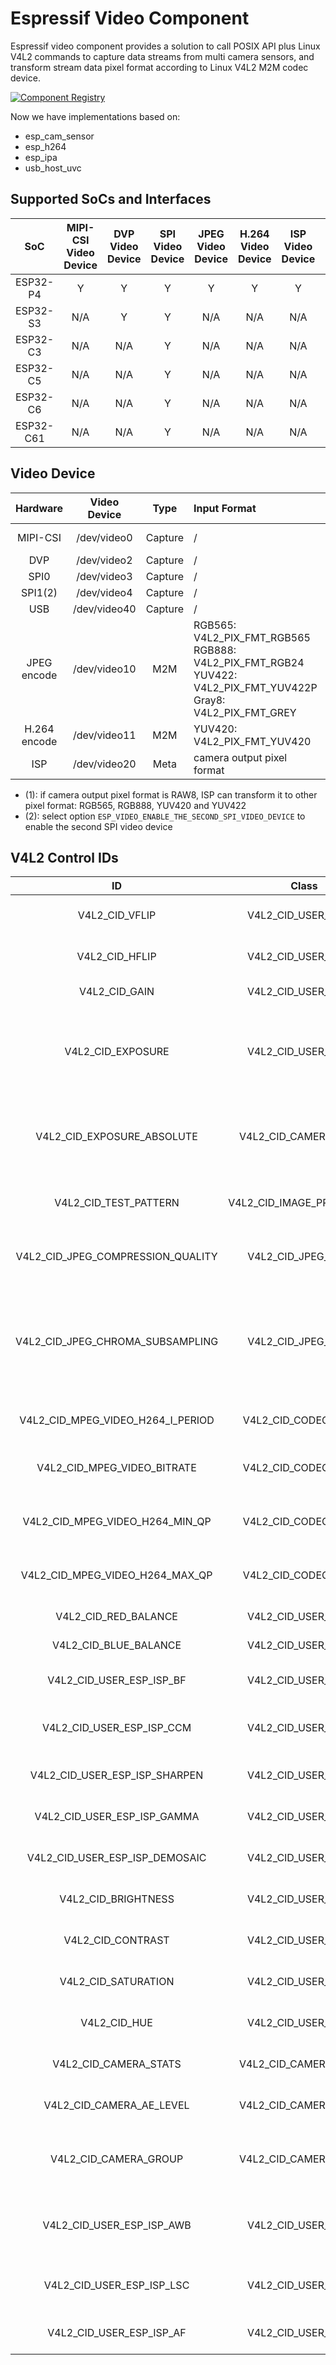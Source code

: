 # Espressif Video Component

Espressif video component provides a solution to call POSIX API plus Linux V4L2 commands to capture data streams from multi camera sensors, and transform stream data pixel format according to Linux V4L2 M2M codec device.

[![Component Registry](https://components.espressif.com/components/espressif/esp_video/badge.svg)](https://components.espressif.com/components/espressif/esp_video)

Now we have implementations based on:

- esp_cam_sensor
- esp_h264
- esp_ipa
- usb_host_uvc

## Supported SoCs and Interfaces

| SoC | MIPI-CSI Video Device | DVP Video Device | SPI Video Device | JPEG Video Device | H.264 Video Device | ISP Video Device | USB Video Device |
|:-:|:-:|:-:|:-:|:-:|:-:|:-:|:-:|
| ESP32-P4 | Y   | Y   | Y | Y | Y | Y | Y |
| ESP32-S3 | N/A | Y   | Y | N/A | N/A | N/A | Y |
| ESP32-C3 | N/A | N/A | Y | N/A | N/A | N/A | N/A |
| ESP32-C5 | N/A | N/A | Y | N/A | N/A | N/A | N/A |
| ESP32-C6 | N/A | N/A | Y | N/A | N/A | N/A | N/A |
| ESP32-C61 | N/A | N/A | Y | N/A | N/A | N/A | N/A |

## Video Device

| Hardware | Video Device | Type | Input Format | Output Format |
|:-:|:-:|:-:|:-|:-|
| MIPI-CSI | /dev/video0 | Capture | / | camera output pixel format or ISP output format(1) |
| DVP | /dev/video2 | Capture  | / | camera output pixel format |
| SPI0 | /dev/video3 | Capture  | / | camera output pixel format |
| SPI1(2) | /dev/video4 | Capture  | / | camera output pixel format |
| USB | /dev/video40 | Capture  | / | camera output pixel format |
| JPEG encode | /dev/video10 | M2M | RGB565: V4L2_PIX_FMT_RGB565<br> RGB888: V4L2_PIX_FMT_RGB24<br> YUV422: V4L2_PIX_FMT_YUV422P<br> Gray8: V4L2_PIX_FMT_GREY | JPEG: V4L2_PIX_FMT_JPEG |
| H.264 encode | /dev/video11 | M2M | YUV420: V4L2_PIX_FMT_YUV420 | H.264: V4L2_PIX_FMT_H264 |
| ISP | /dev/video20 | Meta | camera output pixel format  | Metadata: V4L2_META_FMT_ESP_ISP_STATS |

- (1): if camera output pixel format is RAW8, ISP can transform it to other pixel format: RGB565, RGB888, YUV420 and YUV422
- (2): select option `ESP_VIDEO_ENABLE_THE_SECOND_SPI_VIDEO_DEVICE` to enable the second SPI video device

## V4L2 Control IDs

| ID | Class | Type | Permission | Description |
|:-:|:-:|:-:|:-:|:-|
| V4L2_CID_VFLIP | V4L2_CID_USER_CLASS | Bool | Read/Write | Mirror the picture vertically. |
| V4L2_CID_HFLIP | V4L2_CID_USER_CLASS | Bool | Read/Write | Mirror the picture horizontally. |
| V4L2_CID_GAIN | V4L2_CID_USER_CLASS | Menu | Read/Write | Picrure pixel gain value. |
| V4L2_CID_EXPOSURE | V4L2_CID_USER_CLASS | Integer | Read/Write | Camera sensor exposure time, value unit depends on sensor |
| V4L2_CID_EXPOSURE_ABSOLUTE | V4L2_CID_CAMERA_CLASS | Integer | Read/Write | Camera sensor exposure time, value unit is 100us. |
| V4L2_CID_TEST_PATTERN | V4L2_CID_IMAGE_PROC_CLASS | Menu | Write | Camera sensor test pattern mode. |
| V4L2_CID_JPEG_COMPRESSION_QUALITY | V4L2_CID_JPEG_CLASS | Integer | Read/Write | JPEG encoded picture quality |
| V4L2_CID_JPEG_CHROMA_SUBSAMPLING | V4L2_CID_JPEG_CLASS | Menu | Read/Write | The chroma subsampling factors describe how each component of an input image is sampled. |
| V4L2_CID_MPEG_VIDEO_H264_I_PERIOD | V4L2_CID_CODEC_CLASS | Integer | Read/Write | Period between I-frames. |
| V4L2_CID_MPEG_VIDEO_BITRATE | V4L2_CID_CODEC_CLASS | Integer | Read/Write | Video bitrate in bits per second. |
| V4L2_CID_MPEG_VIDEO_H264_MIN_QP | V4L2_CID_CODEC_CLASS | Integer | Read/Write | Minimum quantization parameter for H264. |
| V4L2_CID_MPEG_VIDEO_H264_MAX_QP | V4L2_CID_CODEC_CLASS | Integer | Read/Write | Maximum quantization parameter for H264. |
| V4L2_CID_RED_BALANCE | V4L2_CID_USER_CLASS | Integer | Read/Write | Red chroma balance. |
| V4L2_CID_BLUE_BALANCE | V4L2_CID_USER_CLASS | Integer | Read/Write | Blue chroma balance. |
| V4L2_CID_USER_ESP_ISP_BF | V4L2_CID_USER_CLASS | Array of uint8_t | Read/Write | ISP bayer filter parameters. |
| V4L2_CID_USER_ESP_ISP_CCM | V4L2_CID_USER_CLASS | Array of uint8_t | Read/Write | ISP color correction matrix parameters. |
| V4L2_CID_USER_ESP_ISP_SHARPEN | V4L2_CID_USER_CLASS | Array of uint8_t | Read/Write | ISP sharpen parameters. |
| V4L2_CID_USER_ESP_ISP_GAMMA | V4L2_CID_USER_CLASS | Array of uint8_t | Read/Write | ISP GAMMA parameters. |
| V4L2_CID_USER_ESP_ISP_DEMOSAIC | V4L2_CID_USER_CLASS | Array of uint8_t | Read/Write | ISP demosaic parameters. |
| V4L2_CID_BRIGHTNESS | V4L2_CID_USER_CLASS | Array of uint8_t | Read/Write | Picture brightness. |
| V4L2_CID_CONTRAST | V4L2_CID_USER_CLASS | Array of uint8_t | Read/Write | Picture contrast. |
| V4L2_CID_SATURATION | V4L2_CID_USER_CLASS | Array of uint8_t | Read/Write | Picture color saturation. |
| V4L2_CID_HUE | V4L2_CID_USER_CLASS | Array of uint8_t | Read/Write | Picture hue. |
|  V4L2_CID_CAMERA_STATS | V4L2_CID_CAMERA_CLASS | Array of uint8_t | Read | Camera sensor statistics. |
| V4L2_CID_CAMERA_AE_LEVEL | V4L2_CID_CAMERA_CLASS | Integer | Read/Write | Camera sensor AE target level. |
| V4L2_CID_CAMERA_GROUP | V4L2_CID_CAMERA_CLASS | Array of uint8_t | Read/Write | Camera exposure and gain group parameters |
| V4L2_CID_USER_ESP_ISP_AWB | V4L2_CID_USER_CLASS | Array of uint8_t | Read/Write | ISP auto white balance statistics parameters |
| V4L2_CID_USER_ESP_ISP_LSC | V4L2_CID_USER_CLASS | Array of uint8_t | Read/Write | ISP lens shading correction parameters |
| V4L2_CID_USER_ESP_ISP_AF | V4L2_CID_USER_CLASS | Array of uint8_t | Read/Write | ISP auto focus(AF) parameters |